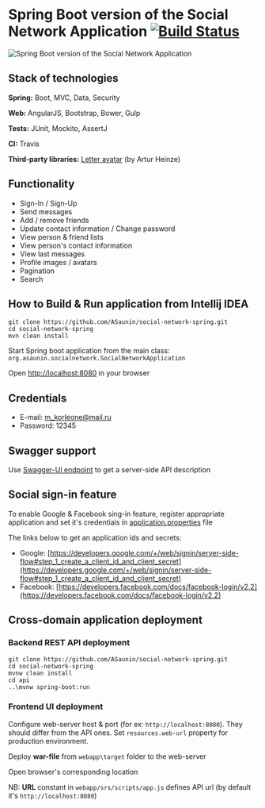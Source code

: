 # Spring Boot version of the Social Network Application [![Build Status](https://travis-ci.org/ASaunin/social-network-spring.svg?branch=master)](https://travis-ci.org/ASaunin/social-network-spring/)

![Spring Boot version of the Social Network Application](https://cloud.githubusercontent.com/assets/19559375/23728361/73745b58-046d-11e7-8849-c8e9140d3e6e.png)

## Stack of technologies

**Spring:** Boot, MVC, Data, Security

**Web:** AngularJS, Bootstrap, Bower, Gulp

**Tests:** JUnit, Mockito, AssertJ

**CI:** Travis

**Third-party libraries:** [Letter avatar](https://agentejo.com/blog/tired-of-gravatar-try-letter-avatar) (by Artur Heinze)

## Functionality

- Sign-In / Sign-Up
- Send messages
- Add / remove friends
- Update contact information / Change password
- View person & friend lists
- View person's contact information
- View last messages
- Profile images / avatars
- Pagination
- Search

## How to Build & Run application from Intellij IDEA

```
git clone https://github.com/ASaunin/social-network-spring.git
cd social-network-spring
mvn clean install
```
Start Spring boot application from the main class: `org.asaunin.socialnetwork.SocialNetworkApplication`

Open [http://localhost:8080](http://localhost:8080) in your browser

## Credentials

- E-mail:   m_korleone@mail.ru
- Password: 12345

## Swagger support

Use [Swagger-UI endpoint](http://localhost:8080/swagger-ui.html) to get a server-side API description

## Social sign-in feature

To enable Google & Facebook sing-in feature, register appropriate application and set it's credentials in [application.properties](api/src/main/resources/application.yml) file    

The links below to get an application ids and secrets:

- Google: [https://developers.google.com/+/web/signin/server-side-flow#step_1_create_a_client_id_and_client_secret](https://developers.google.com/+/web/signin/server-side-flow#step_1_create_a_client_id_and_client_secret)
- Facebook: [https://developers.facebook.com/docs/facebook-login/v2.2](https://developers.facebook.com/docs/facebook-login/v2.2)

## Cross-domain application deployment

### Backend REST API deployment
```
git clone https://github.com/ASaunin/social-network-spring.git
cd social-network-spring
mvnw clean install
cd api
..\mvnw spring-boot:run
```
### Frontend UI deployment

Configure web-server host & port (for ex: `http://localhost:8080`). They should differ from the API ones. Set `resources.web-url` property for production environment.

Deploy **war-file** from `webapp\target` folder to the web-server

Open browser's corresponding location 

NB: **URL** constant in `webapp/srs/scripts/app.js` defines API url (by default it's `http://localhost:8080`)
